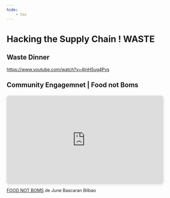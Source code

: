 ```yaml
---
hide:
    - toc
---
```


# Hacking the Supply Chain ! WASTE
## Waste Dinner 

https://www.youtube.com/watch?v=4InH5ug4Pvs


## Community Engagemnet | Food not Boms 
<div style="position: relative; width: 100%; height: 0; padding-top: 56.2500%;
 padding-bottom: 0; box-shadow: 0 2px 8px 0 rgba(63,69,81,0.16); margin-top: 1.6em; margin-bottom: 0.9em; overflow: hidden;
 border-radius: 8px; will-change: transform;">
  <iframe loading="lazy" style="position: absolute; width: 100%; height: 100%; top: 0; left: 0; border: none; padding: 0;margin: 0;"
    src="https:&#x2F;&#x2F;www.canva.com&#x2F;design&#x2F;DAFTg__L2MQ&#x2F;view?embed" allowfullscreen="allowfullscreen" allow="fullscreen">
  </iframe>
</div>
<a href="https:&#x2F;&#x2F;www.canva.com&#x2F;design&#x2F;DAFTg__L2MQ&#x2F;view?utm_content=DAFTg__L2MQ&amp;utm_campaign=designshare&amp;utm_medium=embeds&amp;utm_source=link" target="_blank" rel="noopener">FOOD NOT BOMS</a> de June Bascaran Bilbao



